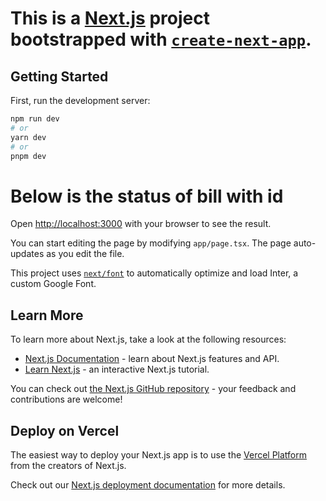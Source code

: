 # This is a [Next.js](https://nextjs.org/) project bootstrapped with [`create-next-app`](https://github.com/vercel/next.js/tree/canary/packages/create-next-app).

## Getting Started

First, run the development server:

```bash
npm run dev
# or
yarn dev
# or
pnpm dev
```

# Below is the status of bill with id
<!-- {
  InProcess: 0,
  New: 1,
  Drafted: 2,
  Sent: 3,
  Approval Sent: 4,
  Bill Approved: 5,
  Bill Rejected: 6,
  Bill Approval Requested: 7,
  Bill Failed: 8,
  Deleted: 9,
  Bill Posted: 10,
  Payment Approval Sent: 11,
  Payment Approved: 12,
  Payment Rejected: 13,
  Payment On Hold: 14,
  Selected For Payment: 15,
  Paid: 16,
  Partially Paid: 17,
  Reversed: 18,
  Reversal: 19,
  Send Bill To Pay: 20,
}
NOTE :-Not use value 35 its used for ocr Done Status in Document Table
SendBillToPay = 20 Need to change in Future -->

Open [http://localhost:3000](http://localhost:3000) with your browser to see the result.

You can start editing the page by modifying `app/page.tsx`. The page auto-updates as you edit the file.

This project uses [`next/font`](https://nextjs.org/docs/basic-features/font-optimization) to automatically optimize and load Inter, a custom Google Font.

## Learn More

To learn more about Next.js, take a look at the following resources:

- [Next.js Documentation](https://nextjs.org/docs) - learn about Next.js features and API.
- [Learn Next.js](https://nextjs.org/learn) - an interactive Next.js tutorial.

You can check out [the Next.js GitHub repository](https://github.com/vercel/next.js/) - your feedback and contributions are welcome!

## Deploy on Vercel

The easiest way to deploy your Next.js app is to use the [Vercel Platform](https://vercel.com/new?utm_medium=default-template&filter=next.js&utm_source=create-next-app&utm_campaign=create-next-app-readme) from the creators of Next.js.

Check out our [Next.js deployment documentation](https://nextjs.org/docs/deployment) for more details.
